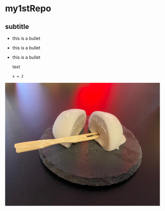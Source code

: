 # my1stRepo
## subtitle

* this is a bullet
* this is a bullet
* this is a bullet

  text
  ```star coding
  x = 2
  ```
  
![test](d17e9217-dfef-433e-8039-f4d73a40c20a.jpeg)
